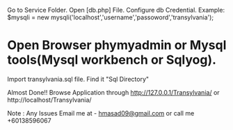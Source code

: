 Go to Service Folder.
Open [db.php] File.
Configure db Credential.
Example:
$mysqli = new mysqli('localhost','username','passoword','transylvania');

Open Browser phymyadmin or Mysql tools(Mysql workbench or Sqlyog).
======================
Import transylvania.sql file.
Find it "Sql Directory"

Almost Done!!
Browse Application through 
http://127.0.0.1/Transylvania/
or 
http://localhost/Transylvania/

Note : 
Any Issues Email me at - hmasad09@gmail.com  or call me +60138596067




